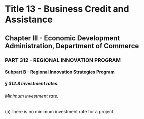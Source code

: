 
# Title 13 - Business Credit and Assistance
## Chapter III - Economic Development Administration, Department of Commerce
### PART 312 - REGIONAL INNOVATION PROGRAM
#### Subpart B - Regional Innovation Strategies Program
##### § 312.8 Investment rates.
###### Minimum investment rate.

(a)There is no minimum investment rate for a project.
